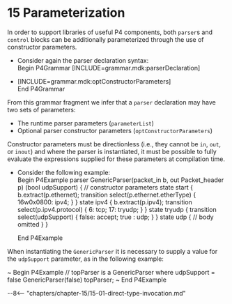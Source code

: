 # 15 Parameterization


In order to support libraries of useful P4 components, both `parser`s
and `control` blocks can be additionally parameterized through the use
of constructor parameters.

  - Consider again the parser declaration syntax:  
    Begin P4Grammar \[INCLUDE=grammar.mdk:parserDeclaration\]

  - \[INCLUDE=grammar.mdk:optConstructorParameters\]  
    End P4Grammar

From this grammar fragment we infer that a `parser` declaration may have
two sets of parameters:

  - The runtime parser parameters (`parameterList`)
  - Optional parser constructor parameters (`optConstructorParameters`)

Constructor parameters must be directionless (i.e., they cannot be `in`,
`out`, or `inout`) and where the parser is instantiated, it must be
possible to fully evaluate the expressions supplied for these parameters
at compilation time.

  - Consider the following example:  
    Begin P4Example parser GenericParser(packet\_in b, out
    Packet\_header p) (bool udpSupport) { // constructor parameters
    state start { b.extract(p.ethernet); transition
    select(p.ethernet.etherType) { 16w0x0800: ipv4; } } state ipv4 {
    b.extract(p.ipv4); transition select(p.ipv4.protocol) { 6: tcp; 17:
    tryudp; } } state tryudp { transition select(udpSupport) { false:
    accept; true : udp; } } state udp { // body omitted } }
    
    End P4Example

When instantiating the `GenericParser` it is necessary to supply a value
for the `udpSupport` parameter, as in the following example:

\~ Begin P4Example // topParser is a GenericParser where udpSupport =
false GenericParser(false) topParser; \~ End P4Example

--8<-- "chapters/chapter-15/15-01-direct-type-invocation.md"
